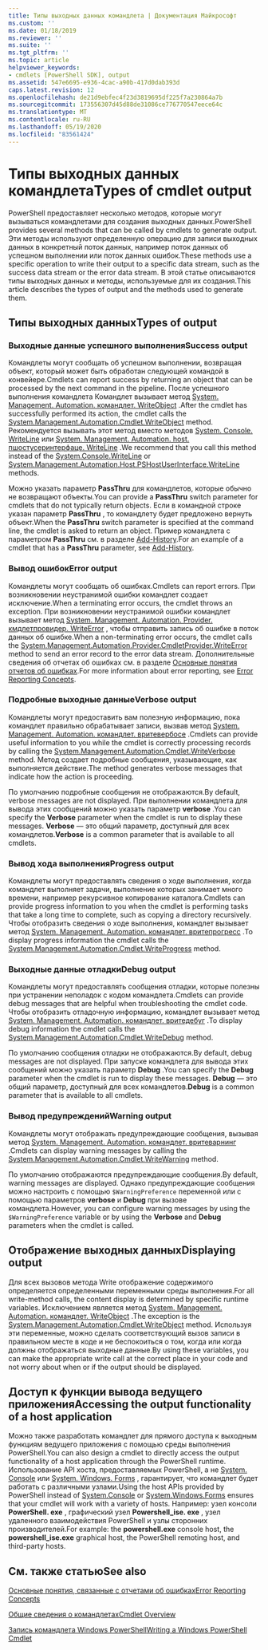 ```yaml
---
title: Типы выходных данных командлета | Документация Майкрософт
ms.custom: ''
ms.date: 01/18/2019
ms.reviewer: ''
ms.suite: ''
ms.tgt_pltfrm: ''
ms.topic: article
helpviewer_keywords:
- cmdlets [PowerShell SDK], output
ms.assetid: 547e6695-e936-4cac-a90b-417d0dab393d
caps.latest.revision: 12
ms.openlocfilehash: de21d9ebfec4f23d3819695df225f7a230864a7b
ms.sourcegitcommit: 173556307d45d88de31086ce776770547eece64c
ms.translationtype: MT
ms.contentlocale: ru-RU
ms.lasthandoff: 05/19/2020
ms.locfileid: "83561424"
---
```

# <a name="types-of-cmdlet-output"></a><span data-ttu-id="0a4f6-102">Типы выходных данных командлета</span><span class="sxs-lookup"><span data-stu-id="0a4f6-102">Types of cmdlet output</span></span>

<span data-ttu-id="0a4f6-103">PowerShell предоставляет несколько методов, которые могут вызываться командлетами для создания выходных данных.</span><span class="sxs-lookup"><span data-stu-id="0a4f6-103">PowerShell provides several methods that can be called by cmdlets to generate output.</span></span> <span data-ttu-id="0a4f6-104">Эти методы используют определенную операцию для записи выходных данных в конкретный поток данных, например поток данных об успешном выполнении или поток данных ошибок.</span><span class="sxs-lookup"><span data-stu-id="0a4f6-104">These methods use a specific operation to write their output to a specific data stream, such as the success data stream or the error data stream.</span></span> <span data-ttu-id="0a4f6-105">В этой статье описываются типы выходных данных и методы, используемые для их создания.</span><span class="sxs-lookup"><span data-stu-id="0a4f6-105">This article describes the types of output and the methods used to generate them.</span></span>

## <a name="types-of-output"></a><span data-ttu-id="0a4f6-106">Типы выходных данных</span><span class="sxs-lookup"><span data-stu-id="0a4f6-106">Types of output</span></span>

### <a name="success-output"></a><span data-ttu-id="0a4f6-107">Выходные данные успешного выполнения</span><span class="sxs-lookup"><span data-stu-id="0a4f6-107">Success output</span></span>

<span data-ttu-id="0a4f6-108">Командлеты могут сообщать об успешном выполнении, возвращая объект, который может быть обработан следующей командой в конвейере.</span><span class="sxs-lookup"><span data-stu-id="0a4f6-108">Cmdlets can report success by returning an object that can be processed by the next command in the pipeline.</span></span> <span data-ttu-id="0a4f6-109">После успешного выполнения командлета Командлет вызывает метод [System. Management. Automation. командлет. WriteObject](/dotnet/api/System.Management.Automation.Cmdlet.WriteObject) .</span><span class="sxs-lookup"><span data-stu-id="0a4f6-109">After the cmdlet has successfully performed its action, the cmdlet calls the [System.Management.Automation.Cmdlet.WriteObject](/dotnet/api/System.Management.Automation.Cmdlet.WriteObject) method.</span></span> <span data-ttu-id="0a4f6-110">Рекомендуется вызывать этот метод вместо методов [System. Console. WriteLine](/dotnet/api/System.Console.WriteLine) или [System. Management. Automation. host. пшостусеринтерфаце. WriteLine](/dotnet/api/System.Management.Automation.Host.PSHostUserInterface.WriteLine) .</span><span class="sxs-lookup"><span data-stu-id="0a4f6-110">We recommend that you call this method instead of the [System.Console.WriteLine](/dotnet/api/System.Console.WriteLine) or [System.Management.Automation.Host.PSHostUserInterface.WriteLine](/dotnet/api/System.Management.Automation.Host.PSHostUserInterface.WriteLine) methods.</span></span>

<span data-ttu-id="0a4f6-111">Можно указать параметр **PassThru** для командлетов, которые обычно не возвращают объекты.</span><span class="sxs-lookup"><span data-stu-id="0a4f6-111">You can provide a **PassThru** switch parameter for cmdlets that do not typically return objects.</span></span>
<span data-ttu-id="0a4f6-112">Если в командной строке указан параметр **PassThru** , то командлету будет предложено вернуть объект.</span><span class="sxs-lookup"><span data-stu-id="0a4f6-112">When the **PassThru** switch parameter is specified at the command line, the cmdlet is asked to return an object.</span></span> <span data-ttu-id="0a4f6-113">Пример командлета с параметром **PassThru** см. в разделе [Add-History](/powershell/module/Microsoft.PowerShell.Core/Add-History).</span><span class="sxs-lookup"><span data-stu-id="0a4f6-113">For an example of a cmdlet that has a **PassThru** parameter, see [Add-History](/powershell/module/Microsoft.PowerShell.Core/Add-History).</span></span>

### <a name="error-output"></a><span data-ttu-id="0a4f6-114">Вывод ошибок</span><span class="sxs-lookup"><span data-stu-id="0a4f6-114">Error output</span></span>

<span data-ttu-id="0a4f6-115">Командлеты могут сообщать об ошибках.</span><span class="sxs-lookup"><span data-stu-id="0a4f6-115">Cmdlets can report errors.</span></span> <span data-ttu-id="0a4f6-116">При возникновении неустранимой ошибки командлет создает исключение.</span><span class="sxs-lookup"><span data-stu-id="0a4f6-116">When a terminating error occurs, the cmdlet throws an exception.</span></span> <span data-ttu-id="0a4f6-117">При возникновении неустранимой ошибки командлет вызывает метод [System. Management. Automation. Provider. кмдлетпровидер. WriteError](/dotnet/api/System.Management.Automation.Provider.CmdletProvider.WriteError) , чтобы отправить запись об ошибке в поток данных об ошибке.</span><span class="sxs-lookup"><span data-stu-id="0a4f6-117">When a non-terminating error occurs, the cmdlet calls the [System.Management.Automation.Provider.CmdletProvider.WriteError](/dotnet/api/System.Management.Automation.Provider.CmdletProvider.WriteError) method to send an error record to the error data stream.</span></span> <span data-ttu-id="0a4f6-118">Дополнительные сведения об отчетах об ошибках см. в разделе [Основные понятия отчетов об ошибках](./error-reporting-concepts.md).</span><span class="sxs-lookup"><span data-stu-id="0a4f6-118">For more information about error reporting, see [Error Reporting Concepts](./error-reporting-concepts.md).</span></span>

### <a name="verbose-output"></a><span data-ttu-id="0a4f6-119">Подробные выходные данные</span><span class="sxs-lookup"><span data-stu-id="0a4f6-119">Verbose output</span></span>

<span data-ttu-id="0a4f6-120">Командлеты могут предоставить вам полезную информацию, пока командлет правильно обрабатывает записи, вызвав метод [System. Management. Automation. командлет. вритевербосе](/dotnet/api/System.Management.Automation.Cmdlet.WriteVerbose) .</span><span class="sxs-lookup"><span data-stu-id="0a4f6-120">Cmdlets can provide useful information to you while the cmdlet is correctly processing records by calling the [System.Management.Automation.Cmdlet.WriteVerbose](/dotnet/api/System.Management.Automation.Cmdlet.WriteVerbose) method.</span></span> <span data-ttu-id="0a4f6-121">Метод создает подробные сообщения, указывающие, как выполняется действие.</span><span class="sxs-lookup"><span data-stu-id="0a4f6-121">The method generates verbose messages that indicate how the action is proceeding.</span></span>

<span data-ttu-id="0a4f6-122">По умолчанию подробные сообщения не отображаются.</span><span class="sxs-lookup"><span data-stu-id="0a4f6-122">By default, verbose messages are not displayed.</span></span> <span data-ttu-id="0a4f6-123">При выполнении командлета для вывода этих сообщений можно указать параметр **verbose** .</span><span class="sxs-lookup"><span data-stu-id="0a4f6-123">You can specify the **Verbose** parameter when the cmdlet is run to display these messages.</span></span> <span data-ttu-id="0a4f6-124">**Verbose** — это общий параметр, доступный для всех командлетов.</span><span class="sxs-lookup"><span data-stu-id="0a4f6-124">**Verbose** is a common parameter that is available to all cmdlets.</span></span>

### <a name="progress-output"></a><span data-ttu-id="0a4f6-125">Вывод хода выполнения</span><span class="sxs-lookup"><span data-stu-id="0a4f6-125">Progress output</span></span>

<span data-ttu-id="0a4f6-126">Командлеты могут предоставлять сведения о ходе выполнения, когда командлет выполняет задачи, выполнение которых занимает много времени, например рекурсивное копирование каталога.</span><span class="sxs-lookup"><span data-stu-id="0a4f6-126">Cmdlets can provide progress information to you when the cmdlet is performing tasks that take a long time to complete, such as copying a directory recursively.</span></span> <span data-ttu-id="0a4f6-127">Чтобы отобразить сведения о ходе выполнения, командлет вызывает метод [System. Management. Automation. командлет. вритепрогресс](/dotnet/api/System.Management.Automation.Cmdlet.WriteProgress) .</span><span class="sxs-lookup"><span data-stu-id="0a4f6-127">To display progress information the cmdlet calls the [System.Management.Automation.Cmdlet.WriteProgress](/dotnet/api/System.Management.Automation.Cmdlet.WriteProgress) method.</span></span>

### <a name="debug-output"></a><span data-ttu-id="0a4f6-128">Выходные данные отладки</span><span class="sxs-lookup"><span data-stu-id="0a4f6-128">Debug output</span></span>

<span data-ttu-id="0a4f6-129">Командлеты могут предоставлять сообщения отладки, которые полезны при устранении неполадок с кодом командлета.</span><span class="sxs-lookup"><span data-stu-id="0a4f6-129">Cmdlets can provide debug messages that are helpful when troubleshooting the cmdlet code.</span></span> <span data-ttu-id="0a4f6-130">Чтобы отобразить отладочную информацию, командлет вызывает метод [System. Management. Automation. командлет. вритедебуг](/dotnet/api/System.Management.Automation.Cmdlet.WriteDebug) .</span><span class="sxs-lookup"><span data-stu-id="0a4f6-130">To display debug information the cmdlet calls the [System.Management.Automation.Cmdlet.WriteDebug](/dotnet/api/System.Management.Automation.Cmdlet.WriteDebug) method.</span></span>

<span data-ttu-id="0a4f6-131">По умолчанию сообщения отладки не отображаются.</span><span class="sxs-lookup"><span data-stu-id="0a4f6-131">By default, debug messages are not displayed.</span></span> <span data-ttu-id="0a4f6-132">При запуске командлета для вывода этих сообщений можно указать параметр **Debug** .</span><span class="sxs-lookup"><span data-stu-id="0a4f6-132">You can specify the **Debug** parameter when the cmdlet is run to display these messages.</span></span> <span data-ttu-id="0a4f6-133">**Debug** — это общий параметр, доступный для всех командлетов.</span><span class="sxs-lookup"><span data-stu-id="0a4f6-133">**Debug** is a common parameter that is available to all cmdlets.</span></span>

### <a name="warning-output"></a><span data-ttu-id="0a4f6-134">Вывод предупреждений</span><span class="sxs-lookup"><span data-stu-id="0a4f6-134">Warning output</span></span>

<span data-ttu-id="0a4f6-135">Командлеты могут отображать предупреждающие сообщения, вызывая метод [System. Management. Automation. командлет. вритеварнинг](/dotnet/api/System.Management.Automation.Cmdlet.WriteWarning) .</span><span class="sxs-lookup"><span data-stu-id="0a4f6-135">Cmdlets can display warning messages by calling the [System.Management.Automation.Cmdlet.WriteWarning](/dotnet/api/System.Management.Automation.Cmdlet.WriteWarning) method.</span></span>

<span data-ttu-id="0a4f6-136">По умолчанию отображаются предупреждающие сообщения.</span><span class="sxs-lookup"><span data-stu-id="0a4f6-136">By default, warning messages are displayed.</span></span> <span data-ttu-id="0a4f6-137">Однако предупреждающие сообщения можно настроить с помощью `$WarningPreference` переменной или с помощью параметров **verbose** и **Debug** при вызове командлета.</span><span class="sxs-lookup"><span data-stu-id="0a4f6-137">However, you can configure warning messages by using the `$WarningPreference` variable or by using the **Verbose** and **Debug** parameters when the cmdlet is called.</span></span>

## <a name="displaying-output"></a><span data-ttu-id="0a4f6-138">Отображение выходных данных</span><span class="sxs-lookup"><span data-stu-id="0a4f6-138">Displaying output</span></span>

<span data-ttu-id="0a4f6-139">Для всех вызовов метода Write отображение содержимого определяется определенными переменными среды выполнения.</span><span class="sxs-lookup"><span data-stu-id="0a4f6-139">For all write-method calls, the content display is determined by specific runtime variables.</span></span> <span data-ttu-id="0a4f6-140">Исключением является метод [System. Management. Automation. командлет. WriteObject](/dotnet/api/System.Management.Automation.Cmdlet.WriteObject) .</span><span class="sxs-lookup"><span data-stu-id="0a4f6-140">The exception is the [System.Management.Automation.Cmdlet.WriteObject](/dotnet/api/System.Management.Automation.Cmdlet.WriteObject) method.</span></span> <span data-ttu-id="0a4f6-141">Используя эти переменные, можно сделать соответствующий вызов записи в правильном месте в коде и не беспокоиться о том, когда или когда должны отображаться выходные данные.</span><span class="sxs-lookup"><span data-stu-id="0a4f6-141">By using these variables, you can make the appropriate write call at the correct place in your code and not worry about when or if the output should be displayed.</span></span>

## <a name="accessing-the-output-functionality-of-a-host-application"></a><span data-ttu-id="0a4f6-142">Доступ к функции вывода ведущего приложения</span><span class="sxs-lookup"><span data-stu-id="0a4f6-142">Accessing the output functionality of a host application</span></span>

<span data-ttu-id="0a4f6-143">Можно также разработать командлет для прямого доступа к выходным функциям ведущего приложения с помощью среды выполнения PowerShell.</span><span class="sxs-lookup"><span data-stu-id="0a4f6-143">You can also design a cmdlet to directly access the output functionality of a host application through the PowerShell runtime.</span></span> <span data-ttu-id="0a4f6-144">Использование API хоста, предоставляемых PowerShell, а не [System. Console](/dotnet/api/System.Console) или [System. Windows. Forms](/dotnet/api/System.Windows.Forms) , гарантирует, что командлет будет работать с различными узлами.</span><span class="sxs-lookup"><span data-stu-id="0a4f6-144">Using the host APIs provided by PowerShell instead of [System.Console](/dotnet/api/System.Console) or [System.Windows.Forms](/dotnet/api/System.Windows.Forms) ensures that your cmdlet will work with a variety of hosts.</span></span> <span data-ttu-id="0a4f6-145">Например: узел консоли **PowerShell. exe** , графический узел **Powershell_ise. exe** , узел удаленного взаимодействия PowerShell и узлы сторонних производителей.</span><span class="sxs-lookup"><span data-stu-id="0a4f6-145">For example: the **powershell.exe** console host, the **powershell_ise.exe** graphical host, the PowerShell remoting host, and third-party hosts.</span></span>

## <a name="see-also"></a><span data-ttu-id="0a4f6-146">См. также статью</span><span class="sxs-lookup"><span data-stu-id="0a4f6-146">See also</span></span>

[<span data-ttu-id="0a4f6-147">Основные понятия, связанные с отчетами об ошибках</span><span class="sxs-lookup"><span data-stu-id="0a4f6-147">Error Reporting Concepts</span></span>](./error-reporting-concepts.md)

[<span data-ttu-id="0a4f6-148">Общие сведения о командлетах</span><span class="sxs-lookup"><span data-stu-id="0a4f6-148">Cmdlet Overview</span></span>](./cmdlet-overview.md)

[<span data-ttu-id="0a4f6-149">Запись командлета Windows PowerShell</span><span class="sxs-lookup"><span data-stu-id="0a4f6-149">Writing a Windows PowerShell Cmdlet</span></span>](./writing-a-windows-powershell-cmdlet.md)
